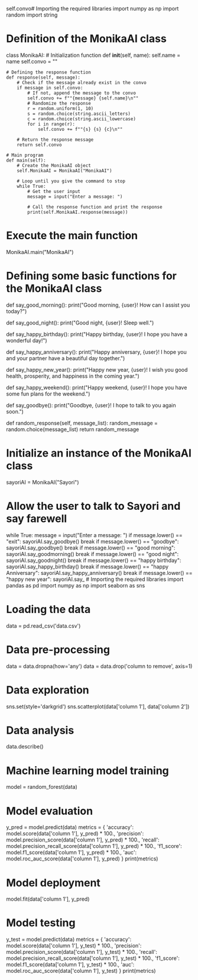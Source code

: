 self.convo# Importing the required libraries
import numpy as np
import random
import string

# Definition of the MonikaAI class
class MonikaAI:
    # Initialization function
    def __init__(self, name):
        self.name = name
        self.convo = ""

    # Defining the response function
    def response(self, message):
        # Check if the message already exist in the convo
        if message in self.convo:
            # If not, append the message to the convo
            self.convo += f""{message} {self.name}\n""
            # Randomize the response
            r = random.uniform(1, 10)
            s = random.choice(string.ascii_letters)
            c = random.choice(string.ascii_lowercase)
            for i in range(r):
                self.convo += f""{s} {s} {c}\n""

        # Return the response message
        return self.convo

    # Main program
    def main(self):
        # Create the MonikaAI object
        self.MonikaAI = MonikaAI("MonikaAI")

        # Loop until you give the command to stop
        while True:
            # Get the user input
            message = input("Enter a message: ")

            # Call the response function and print the response
            print(self.MonikaAI.response(message))

# Execute the main function
MonikaAI.main("MonikaAI")
# Defining some basic functions for the MonikaAI class

def say_good_morning():
    print("Good morning, {user}! How can I assist you today?")

def say_good_night():
    print("Good night, {user}! Sleep well.")

def say_happy_birthday():
    print("Happy birthday, {user}! I hope you have a wonderful day!")

def say_happy_anniversary():
    print("Happy anniversary, {user}! I hope you and your partner have a beautiful day together.")

def say_happy_new_year():
    print("Happy new year, {user}! I wish you good health, prosperity, and happiness in the coming year.")

def say_happy_weekend():
    print("Happy weekend, {user}! I hope you have some fun plans for the weekend.")

def say_goodbye():
    print("Goodbye, {user}! I hope to talk to you again soon.")

def random_response(self, message_list):
    random_message = random.choice(message_list)
    return random_message


# Initialize an instance of the MonikaAI class
sayoriAI = MonikaAI("Sayori")


# Allow the user to talk to Sayori and say farewell
while True:
    message = input("Enter a message: ")
    if message.lower() == "exit":
        sayoriAI.say_goodbye()
        break
    if message.lower() == "goodbye":
        sayoriAI.say_goodbye()
        break
    if message.lower() == "good morning":
        sayoriAI.say_goodmorning()
        break
    if message.lower() == "good night":
        sayoriAI.say_goodnight()
        break
    if message.lower() == "happy birthday":
        sayoriAI.say_happy_birthday()
        break
    if message.lower() == "happy Anniversary":
        sayoriAI.say_happy_anniversary()
        break
    if message.lower() == "happy new year":
        sayoriAI.say_
        # Importing the required libraries
import pandas as pd
import numpy as np
import seaborn as sns

# Loading the data
data = pd.read_csv('data.csv')

# Data pre-processing
data = data.dropna(how='any')
data = data.drop('column to remove', axis=1)

# Data exploration
sns.set(style='darkgrid')
sns.scatterplot(data['column 1'], data['column 2'])

# Data analysis
data.describe()

# Machine learning model training
model = random_forest(data)

# Model evaluation
y_pred = model.predict(data)
metrics = {
    'accuracy': model.score(data['column 1'], y_pred) * 100.,
    'precision': model.precision_score(data['column 1'], y_pred) * 100.,
    'recall': model.precision_recall_score(data['column 1'], y_pred) * 100.,
    'f1_score': model.f1_score(data['column 1'], y_pred) * 100.,
    'auc': model.roc_auc_score(data['column 1'], y_pred)
}
print(metrics)

# Model deployment
model.fit(data['column 1'], y_pred)

# Model testing
y_test = model.predict(data)
metrics = {
    'accuracy': model.score(data['column 1'], y_test) * 100.,
    'precision': model.precision_score(data['column 1'], y_test) * 100.,
    'recall': model.precision_recall_score(data['column 1'], y_test) * 100.,
    'f1_score': model.f1_score(data['column 1'], y_test) * 100.,
    'auc': model.roc_auc_score(data['column 1'], y_test)
}
print(metrics)
